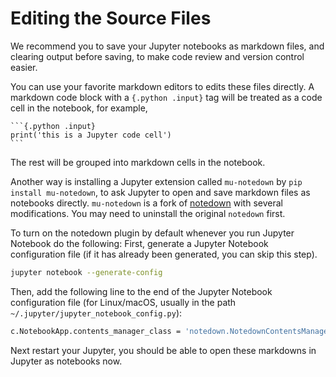 # Editing the Source Files

We recommend you to save your Jupyter notebooks as markdown files, and clearing output before saving, to make code review and version control easier. 

You can use your favorite markdown editors to edits these files directly. A markdown code block with a `{.python .input}` tag will be treated as a code cell in the notebook, for example, 

````
```{.python .input}
print('this is a Jupyter code cell')
```
````

The rest will be grouped into markdown cells in the notebook. 

Another way is installing a Jupyter extension called `mu-notedown` by `pip install mu-notedown`, to ask Jupyter to open and save markdown files as notebooks directly. `mu-notedown` is a fork of [notedown](https://github.com/aaren/notedown) with several modifications. You may need to uninstall the original `notedown` first. 

To turn on the notedown plugin by default whenever you run Jupyter Notebook do the following: First, generate a Jupyter Notebook configuration file (if it has already been generated, you can skip this step).

```bash
jupyter notebook --generate-config
```

Then, add the following line to the end of the Jupyter Notebook configuration file (for Linux/macOS, usually in the path `~/.jupyter/jupyter_notebook_config.py`):

```bash
c.NotebookApp.contents_manager_class = 'notedown.NotedownContentsManager'
```

Next restart your Jupyter, you should be able to open these markdowns in Jupyter as notebooks now.
